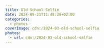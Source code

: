 ```yaml
---
title: Old School Selfie
date: 2024-09-21T11:48:39+02:00
categories:
  - photos
coverImage: cdn:/2024-03-old-school-selfie
photos:
  - url: cdn:/2024-03-old-school-selfie
---
```

